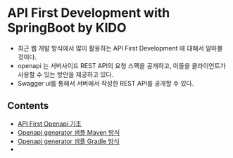 # API First Development with SpringBoot by KIDO

- 최근 웹 개발 방식에서 많이 활용하는 API First Development 에 대해서 알아볼 것이다. 
- openapi 는 서버사이드 REST API의 요청 스펙을 공개하고, 이들을 클라이언트가 사용할 수 있는 방안을 제공하고 있다. 
- Swagger ui를 통해서 서버에서 작성한 REST API를 공개할 수 있다. 

## Contents

- [API First Openapi 기초](./01-apifirst-openapi-basic.md)
- [Openapi generator 샘플 Maven 방식](./02-generating-rest-api.md)
- [Openapi generator 샘플 Gradle 방식](./03-generating-rest-api-gradle.md)
- 

